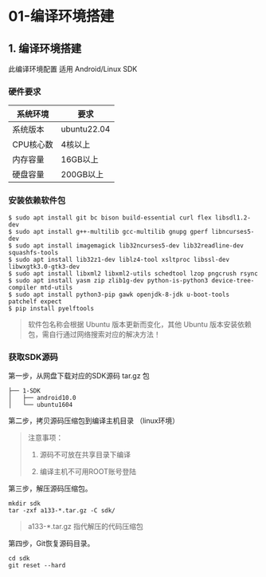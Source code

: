 # 01-编译环境搭建




## 1. 编译环境搭建

此编译环境配置 适用 Android/Linux SDK



### 硬件要求

| 系统环境  | 要求        |
| --------- | ----------- |
| 系统版本  | ubuntu22.04 |
| CPU核心数 | 4核以上     |
| 内存容量  | 16GB以上    |
| 硬盘容量  | 200GB以上   |



### 安装依赖软件包

```
$ sudo apt install git bc bison build-essential curl flex libsdl1.2-dev 
$ sudo apt install g++-multilib gcc-multilib gnupg gperf libncurses5-dev 
$ sudo apt install imagemagick lib32ncurses5-dev lib32readline-dev squashfs-tools 
$ sudo apt install lib32z1-dev liblz4-tool xsltproc libssl-dev libwxgtk3.0-gtk3-dev 
$ sudo apt install libxml2 libxml2-utils schedtool lzop pngcrush rsync 
$ sudo apt install yasm zip zlib1g-dev python-is-python3 device-tree-compiler mtd-utils
$ sudo apt install python3-pip gawk openjdk-8-jdk u-boot-tools patchelf expect
$ pip install pyelftools
```

> 软件包名称会根据 Ubuntu 版本更新而变化，其他 Ubuntu 版本安装依赖包，需自行通过网络搜索对应的解决方法！
>



### 获取SDK源码

第一步，从网盘下载对应的SDK源码 tar.gz 包

```
├── 1-SDK
│   ├── android10.0
│   └── ubuntu1604
```

第二步，拷贝源码压缩包到编译主机目录 （linux环境）

> 注意事项：
>
> 1. 源码不可放在共享目录下编译
>
> 2. 编译主机不可用ROOT账号登陆

第三步，解压源码压缩包。

```
mkdir sdk
tar -zxf a133-*.tar.gz -C sdk/
```

>a133-*.tar.gz 指代解压的代码压缩包

第四步，Git恢复源码目录。

```
cd sdk
git reset --hard
```







